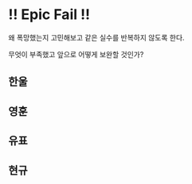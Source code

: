 # :bangbang: Epic Fail :bangbang:
왜 폭망했는지 고민해보고 같은 실수를 반복하지 않도록 한다.

무엇이 부족했고 앞으로 어떻게 보완할 것인가?

## 한울

## 영훈

## 유표

## 현규
